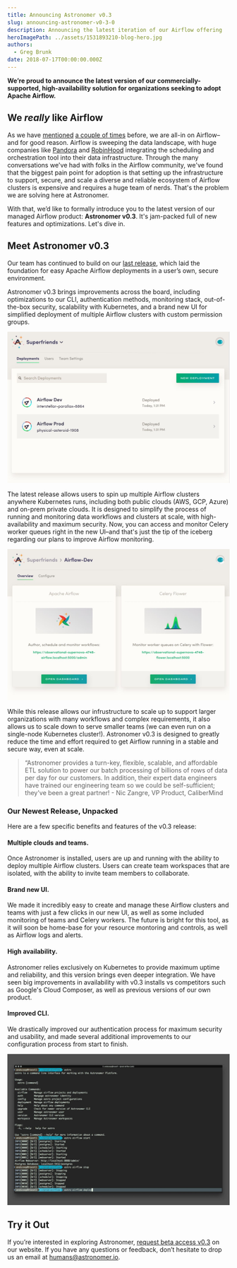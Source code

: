 ```yaml
---
title: Announcing Astronomer v0.3
slug: announcing-astronomer-v0-3-0
description: Announcing the latest iteration of our Airflow offering
heroImagePath: ../assets/1531893210-blog-hero.jpg
authors:
  - Greg Brunk
date: 2018-07-17T00:00:00.000Z
---
```


**We’re proud to announce the latest version of our commercially-supported, high-availability solution for organizations seeking to adopt Apache Airflow.**

## We *really* like Airflow
As we have [mentioned](https://www.astronomer.io/blog/astronomer-is-the-airflow-company/) [a couple of times](https://blog.midweststartups.com/picking-a-favorite-child-988a850aafe8?gi=273d352a67b7) before, we are all-in on Airflow–and for good reason. Airflow is sweeping the data landscape, with huge companies like [Pandora](https://engineering.pandora.com/apache-airflow-at-pandora-1d7a844d68ee) and [RobinHood](https://robinhood.engineering/why-robinhood-uses-airflow-aed13a9a90c8) integrating the scheduling and orchestration tool into their data infrastructure. Through the many conversations we've had with folks in the Airflow community, we've found that the biggest pain point for adoption is that setting up the infrastructure to support, secure, and scale a diverse and reliable ecosystem of Airflow clusters is expensive and requires a huge team of nerds. That's the problem we are solving here at Astronomer. 

With that, we’d like to formally introduce you to the latest version of our managed Airflow product: **Astronomer v0.3**. It's jam-packed full of new features and optimizations. Let's dive in.

## Meet Astronomer v0.3
Our team has continued to build on our [last release](https://www.astronomer.io/blog/announcing-astronomer-enterprise-edition-0-2-0/), which laid the foundation for easy Apache Airflow deployments in a user’s own, secure environment.

Astronomer v0.3 brings improvements across the board, including optimizations to our CLI, authentication methods, monitoring stack, out-of-the-box security, scalability with Kubernetes, and a brand new UI for simplified deployment of multiple Airflow clusters with custom permission groups. 

![1531895646-featurescalability.jpg](../assets/1531895646-featurescalability.jpg)

The latest release allows users to spin up multiple Airflow clusters anywhere Kubernetes runs, including both public clouds (AWS, GCP, Azure) and on-prem private clouds. It is designed to simplify the process of running and monitoring data workflows and clusters at scale, with high-availability and maximum security. Now, you can access and monitor Celery worker queues right in the new UI–and that's just the tip of the iceberg regarding our plans to improve Airflow monitoring.

![1531896701-featuredeployments.jpg](../assets/1531896701-featuredeployments.jpg)

While this release allows our infrustructure to scale up to support larger organizations with many workflows and complex requirements, it also allows us to scale down to serve smaller teams (we can even run on a single-node Kubernetes cluster!). Astronomer v0.3 is designed to greatly reduce the time and effort required to get Airflow running in a stable and secure way, even at scale.

> “Astronomer provides a turn-key, flexible, scalable, and affordable ETL solution to power our batch processing of billions of rows of data per day for our customers. In addition, their expert data engineers have trained our engineering team so we could be self-sufficient; they've been a great partner! - Nic Zangre, VP Product, CaliberMind
### Our Newest Release, Unpacked

Here are a few specific benefits and features of the v0.3 release: 

#### Multiple clouds and teams. 
Once Astronomer is installed, users are up and running with the ability to deploy multiple Airflow clusters. Users can create team workspaces that are isolated, with the ability to invite team members to collaborate.

#### Brand new UI.
We made it incredibly easy to create and manage these Airflow clusters and teams with just a few clicks in our new UI, as well as some included monitoring of teams and Celery workers. The future is bright for this tool, as it will soon be home-base for your resource montoring and controls, as well as Airflow logs and alerts.

#### High availability. 
Astronomer relies exclusively on Kubernetes to provide maximum uptime and reliability, and this version brings even deeper integration. We have seen big improvements in availability with v0.3 installs vs competitors such as Google's Cloud Composer, as well as previous versions of our own product.

#### Improved CLI.
We drastically improved our authentication process for maximum security and usability, and made several additional improvements to our configuration process from start to finish. 

![1531896597-featuredeveloper.jpg](../assets/1531896597-featuredeveloper.jpg)

## Try it Out
If you’re interested in exploring Astronomer, [request beta access v0.3](https://www.astronomer.io/#beta-request) on our website. If you have any questions or feedback, don’t hesitate to drop us an email at [humans@astronomer.io](mailto:humans@astronomer.io).
